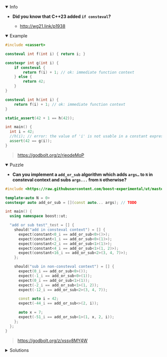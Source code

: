 <details open><summary>Info</summary><p>

* **Did you know that C++23 added `if consteval`?**

  * http://wg21.link/p1938

</p></details><details open><summary>Example</summary><p>

```cpp
#include <cassert>

consteval int f(int i) { return i; }

constexpr int g(int i) {
    if consteval {
        return f(i) + 1; // ok: immediate function context
    } else {
        return 42;
    }
}

consteval int h(int i) {
    return f(i) + 1; // ok: immediate function context
}

static_assert(42 + 1 == h(42));

int main() {
  int i = 42;
  //h(i); // error: the value of 'i' is not usable in a constant expression
  assert(42 == g(i));
}
```

> https://godbolt.org/z/rjeodeMoP

</p></details><details open><summary>Puzzle</summary><p>

* **Can you implement a `add_or_sub` algorithm which adds `args…` to `N` in consteval context and subs `args...` from `N` otherwise?**

```cpp
#include <https://raw.githubusercontent.com/boost-experimental/ut/master/include/boost/ut.hpp>

template<auto N = 0>
constexpr auto add_or_sub = [](const auto... args); // TODO

int main() {
  using namespace boost::ut;

  "add or sub test"_test = [] {
    should("add in consteval context") = [] {
      expect(constant<0_i == add_or_sub<0>()>);
      expect(constant<1_i == add_or_sub<0>(1)>);
      expect(constant<2_i == add_or_sub<1>(1)>);
      expect(constant<4_i == add_or_sub<1>(1, 2)>);
      expect(constant<16_i == add_or_sub<2>(3, 4, 7)>);
    };

    should("sub in non-consteval context") = [] {
      expect(0_i == add_or_sub<0>());
      expect(-1_i == add_or_sub<0>(1));
      expect(0_i == add_or_sub<1>(1));
      expect(-2_i == add_or_sub<1>(1, 2));
      expect(-12_i == add_or_sub<2>(3, 4, 7));

      const auto i = 42;
      expect(-44_i == add_or_sub<>(2, i));

      auto x = 7;
      expect(-51_i == add_or_sub<1>(1, x, 2, i));
    };
  };
}
```

> https://godbolt.org/z/xssv8MY4W

</p></details><details><summary>Solutions</summary><p>

